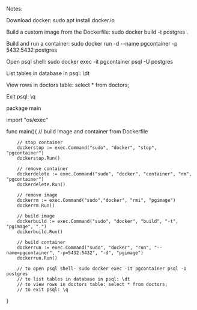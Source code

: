 Notes:

Download docker:
sudo apt install docker.io

Build a custom image from the Dockerfile:
sudo docker build -t postgres .

Build and run a container:
sudo docker run -d --name pgcontainer -p 5432:5432 postgres

Open psql shell:
sudo docker exec -it pgcontainer psql -U postgres

List tables in database in psql:
\dt

View rows in doctors table:
select * from doctors;

Exit psql:
\q


package main

import "os/exec"


func main(){
        // build image and container from Dockerfile

        // stop container
        dockerstop := exec.Command("sudo", "docker", "stop", "pgcontainer")
        dockerstop.Run()

        // remove container
        dockerdelete := exec.Command("sudo", "docker", "container", "rm", "pgcontainer")
        dockerdelete.Run()

        // remove image
        dockerrm := exec.Command("sudo","docker", "rmi", "pgimage")
        dockerrm.Run()

        // build image
        dockerbuild := exec.Command("sudo", "docker", "build", "-t", "pgimage", ".")
        dockerbuild.Run()

        // build container
        dockerrun := exec.Command("sudo", "docker", "run", "--name=pgcontainer", "-p=5432:5432", "-d", "pgimage")
        dockerrun.Run()

        // to open psql shell- sudo docker exec -it pgcontainer psql -U postgres
        // to list tables in database in psql: \dt
        // to view rows in doctors table: select * from doctors;
        // to exit psql: \q
}


